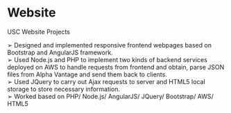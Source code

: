 # Website
USC Website Projects

➢ Designed and implemented responsive frontend webpages based on Bootstrap and AngularJS framework.<br>
➢ Used Node.js and PHP to implement two kinds of backend services deployed on AWS to handle requests from
frontend and obtain, parse JSON files from Alpha Vantage and send them back to clients.<br>
➢ Used JQuery to carry out Ajax requests to server and HTML5 local storage to store necessary information. <br>
➢ Worked based on PHP/ Node.js/ AngularJS/ JQuery/ Bootstrap/ AWS/ HTML5<br>
